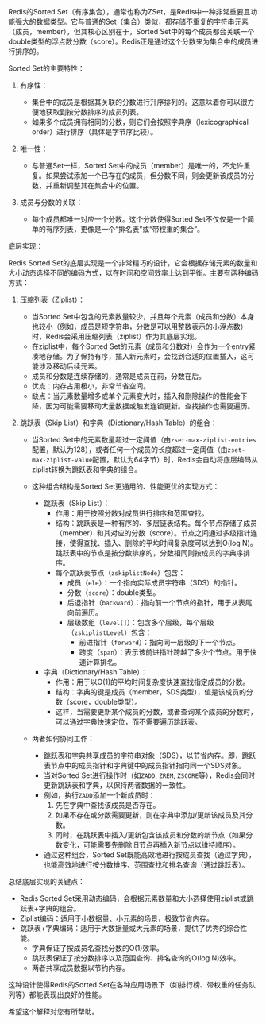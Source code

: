 
Redis的Sorted Set（有序集合），通常也称为ZSet，是Redis中一种非常重要且功能强大的数据类型。它与普通的Set（集合）类似，都存储不重复的字符串元素（成员，member），但其核心区别在于，Sorted Set中的每个成员都会关联一个double类型的浮点数分数（score）。Redis正是通过这个分数来为集合中的成员进行排序的。

Sorted Set的主要特性：

1.  有序性：
    *   集合中的成员是根据其关联的分数进行升序排列的。这意味着你可以很方便地获取到按分数排序的成员列表。
    *   如果多个成员拥有相同的分数，则它们会按照字典序（lexicographical order）进行排序（具体是字节序比较）。

2.  唯一性：
    *   与普通Set一样，Sorted Set中的成员（member）是唯一的，不允许重复。如果尝试添加一个已存在的成员，但分数不同，则会更新该成员的分数，并重新调整其在集合中的位置。

3.  成员与分数的关联：
    *   每个成员都唯一对应一个分数。这个分数使得Sorted Set不仅仅是一个简单的有序列表，更像是一个“排名表”或“带权重的集合”。

底层实现：

Redis Sorted Set的底层实现是一个非常精巧的设计，它会根据存储元素的数量和大小动态选择不同的编码方式，以在时间和空间效率上达到平衡。主要有两种编码方式：

1.  压缩列表（Ziplist）：
    *   当Sorted Set中包含的元素数量较少，并且每个元素（成员和分数）本身也较小（例如，成员是短字符串，分数是可以用整数表示的小浮点数）时，Redis会采用压缩列表（ziplist）作为其底层实现。
    *   在ziplist中，每个Sorted Set的元素（成员和分数对）会作为一个entry紧凑地存储。为了保持有序，插入新元素时，会找到合适的位置插入，这可能涉及移动后续元素。
    *   成员和分数是连续存储的，通常是成员在前，分数在后。
    *   优点：内存占用极小，非常节省空间。
    *   缺点：当元素数量增多或单个元素变大时，插入和删除操作的性能会下降，因为可能需要移动大量数据或触发连锁更新。查找操作也需要遍历。

2.  跳跃表（Skip List）和字典（Dictionary/Hash Table）的组合：
    *   当Sorted Set中的元素数量超过一定阈值（由`zset-max-ziplist-entries`配置，默认为128），或者任何一个成员的长度超过一定阈值（由`zset-max-ziplist-value`配置，默认为64字节）时，Redis会自动将底层编码从ziplist转换为跳跃表和字典的组合。
    *   这种组合结构是Sorted Set更通用的、性能更优的实现方式：
        *   跳跃表（Skip List）：
            *   作用：用于按照分数对成员进行排序和范围查找。
            *   结构：跳跃表是一种有序的、多层链表结构。每个节点存储了成员（member）和其对应的分数（score）。节点之间通过多级指针连接，使得查找、插入、删除的平均时间复杂度可以达到O(log N)。跳跃表中的节点是按分数排序的，分数相同则按成员的字典序排序。
            *   每个跳跃表节点（`zskiplistNode`）包含：
                *   成员（`ele`）：一个指向实际成员字符串（SDS）的指针。
                *   分数（`score`）：double类型。
                *   后退指针（`backward`）：指向前一个节点的指针，用于从表尾向前遍历。
                *   层级数组（`level[]`）：包含多个层级，每个层级（`zskiplistLevel`）包含：
                    *   前进指针（`forward`）：指向同一层级的下一个节点。
                    *   跨度（`span`）：表示该前进指针跨越了多少个节点。用于快速计算排名。
        *   字典（Dictionary/Hash Table）：
            *   作用：用于以O(1)的平均时间复杂度快速查找指定成员的分数。
            *   结构：字典的键是成员（member，SDS类型），值是该成员的分数（score，double类型）。
            *   这样，当需要更新某个成员的分数，或者查询某个成员的分数时，可以通过字典快速定位，而不需要遍历跳跃表。

    *   两者如何协同工作：
        *   跳跃表和字典共享成员的字符串对象（SDS），以节省内存。即，跳跃表节点中的成员指针和字典键中的成员指针指向同一个SDS对象。
        *   当对Sorted Set进行操作时（如`ZADD`, `ZREM`, `ZSCORE`等），Redis会同时更新跳跃表和字典，以保持两者数据的一致性。
        *   例如，执行`ZADD`添加一个新成员时：
            1.  先在字典中查找该成员是否存在。
            2.  如果不存在或分数需要更新，则在字典中添加/更新该成员及其分数。
            3.  同时，在跳跃表中插入/更新包含该成员和分数的新节点（如果分数变化，可能需要先删除旧节点再插入新节点以维持顺序）。
        *   通过这种组合，Sorted Set既能高效地进行按成员查找（通过字典），也能高效地进行按分数排序、范围查找和排名查询（通过跳跃表）。

总结底层实现的关键点：
*   Redis Sorted Set采用动态编码，会根据元素数量和大小选择使用ziplist或跳跃表+字典的组合。
*   Ziplist编码：适用于小数据量、小元素的场景，极致节省内存。
*   跳跃表+字典编码：适用于大数据量或大元素的场景，提供了优秀的综合性能。
    *   字典保证了按成员名查找分数的O(1)效率。
    *   跳跃表保证了按分数排序以及范围查询、排名查询的O(log N)效率。
    *   两者共享成员数据以节约内存。

这种设计使得Redis的Sorted Set在各种应用场景下（如排行榜、带权重的任务队列等）都能表现出良好的性能。

希望这个解释对您有所帮助。